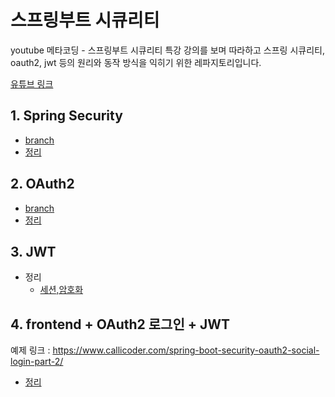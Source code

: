 # 스프링부트 시큐리티 

youtube 메타코딩 - 스프링부트 시큐리티 특강 강의를 보며 따라하고 스프링 시큐리티, oauth2, jwt 등의 원리와 동작 방식을 익히기 위한 레파지토리입니다.   

[유튜브 링크](https://www.youtube.com/watch?v=GEv_hw0VOxE&list=PL93mKxaRDidERCyMaobSLkvSPzYtIk0Ah&index=1)


## 1. Spring Security
- [branch](https://github.com/kang-jisu/spring-security-oauth2-jwt-practice/tree/1-spring-security)
- [정리](https://github.com/kang-jisu/spring-security-oauth2-jwt-practice/issues/1)

## 2. OAuth2
- [branch](https://github.com/kang-jisu/spring-security-oauth2-jwt-practice/tree/2-oauth2)
- [정리](https://github.com/kang-jisu/spring-security-oauth2-jwt-practice/issues/2)

## 3. JWT
- 정리
    - [세션,암호화](https://github.com/kang-jisu/spring-security-oauth2-jwt-practice/issues/3)
  
## 4. frontend + OAuth2 로그인 + JWT
예제 링크 : https://www.callicoder.com/spring-boot-security-oauth2-social-login-part-2/
- [정리](https://github.com/kang-jisu/spring-security-oauth2-jwt-practice/issues/5)
